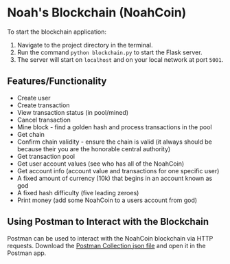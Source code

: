 # Noah's Blockchain (NoahCoin)

To start the blockchain application:
1. Navigate to the project directory in the terminal.
2. Run the command `python blockchain.py` to start the Flask server.
3. The server will start on `localhost` and on your local network at port `5001`.

## Features/Functionality
- Create user
- Create transaction
- View transaction status (in pool/mined)
- Cancel transaction
- Mine block - find a golden hash and process transactions in the pool
- Get chain
- Confirm chain validity - ensure the chain is valid (it always should be because their you are the honorable central authority)
- Get transaction pool
- Get user account values (see who has all of the NoahCoin)
- Get account info (account value and transactions for one specific user)
- A fixed amount of currency (10k) that begins in an account known as god
- A fixed hash difficulty (five leading zeroes)
- Print money (add some NoahCoin to a users account from god)

## Using Postman to Interact with the Blockchain
Postman can be used to interact with the NoahCoin blockchain via HTTP requests. Download the [Postman Collection json file](blockchain.postman_collection.json) and open it in the Postman app.